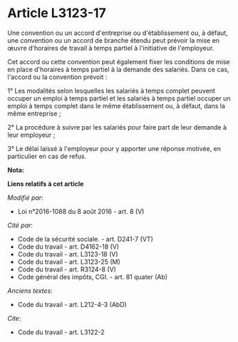 # Article L3123-17

Une convention ou un accord d'entreprise ou d'établissement ou, à défaut, une convention ou un accord de branche étendu peut
prévoir la mise en œuvre d'horaires de travail à temps partiel à l'initiative de l'employeur. 

Cet accord ou cette convention peut également fixer les conditions de mise en place d'horaires à temps partiel à la demande
des salariés. Dans ce cas, l'accord ou la convention prévoit : 

1° Les modalités selon lesquelles les salariés à temps complet peuvent occuper un emploi à temps partiel et les salariés à
temps partiel occuper un emploi à temps complet dans le même établissement ou, à défaut, dans la même entreprise ; 

2° La procédure à suivre par les salariés pour faire part de leur demande à leur employeur ; 

3° Le délai laissé à l'employeur pour y apporter une réponse motivée, en particulier en cas de refus.

**Nota:**



**Liens relatifs à cet article**

_Modifié par_:

  - Loi n°2016-1088 du 8 août 2016 - art. 8 (V)

_Cité par_:

  - Code de la sécurité sociale. - art. D241-7 (VT)
  - Code du travail - art. D4162-18 (V)
  - Code du travail - art. L3123-18 (V)
  - Code du travail - art. L3123-25 (M)
  - Code du travail - art. R3124-8 (V)
  - Code général des impôts, CGI. - art. 81 quater (Ab)

_Anciens textes_:

  - Code du travail - art. L212-4-3 (AbD)

_Cite_:

  - Code du travail - art. L3122-2
